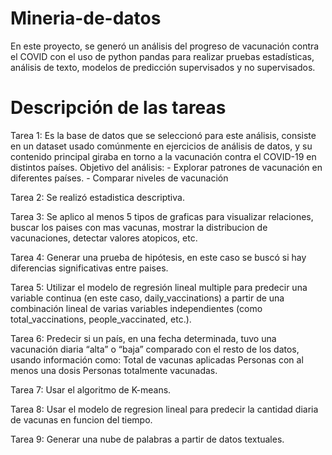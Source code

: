 # Mineria-de-datos
En este proyecto, se generó un análisis del progreso de vacunación contra el COVID con el uso de python pandas para realizar pruebas estadísticas, análisis de texto, modelos de predicción supervisados y no supervisados.

# Descripción de las tareas
Tarea 1: Es la base de datos que se seleccionó para este análisis, consiste en un dataset usado comúnmente en ejercicios de análisis de datos, y su contenido principal giraba en torno a la vacunación contra el COVID-19 en distintos países.
  Objetivo del análisis:
    - Explorar patrones de vacunación en diferentes países.
    - Comparar niveles de vacunación
    
Tarea 2: Se realizó estadistica descriptiva.

Tarea 3: Se aplico al menos 5 tipos de graficas para visualizar relaciones, buscar los paises con mas vacunas, mostrar la distribucion de vacunaciones, detectar valores atopicos, etc.

Tarea 4: Generar una prueba de hipótesis, en este caso se buscó si hay diferencias significativas entre paises.

Tarea 5: Utilizar el modelo de regresión lineal multiple para predecir una variable continua (en este caso, daily_vaccinations) a partir de una combinación lineal de varias variables independientes (como total_vaccinations, people_vaccinated, etc.).

Tarea 6: Predecir si un país, en una fecha determinada, tuvo una vacunación diaria “alta” o “baja” comparado con el resto de los datos, usando información como: Total de vacunas aplicadas Personas con al menos una dosis Personas totalmente vacunadas.

Tarea 7: Usar el algoritmo de K-means.

Tarea 8: Usar el modelo de regresion lineal para predecir la cantidad diaria de vacunas en funcion del tiempo.

Tarea 9: Generar una nube de palabras a partir de datos textuales.
